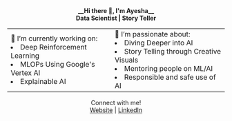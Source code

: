 <div align="center">
 <b>__Hi there 👋, I'm Ayesha__</b> </br>
 <b> Data Scientist | Story Teller </b></br>
</div>
<div align="center">
<table style="border:none; border-collapse:collapse; cellspacing:0; cellpadding:0">
<tr>
<td>🔭 I’m currently working on: </br>
 <li> Deep Reinforcement Learning</li>
 <li> MLOPs Using Google's Vertex AI </li>
 <li> Explainable AI </li></td>

<td>🌱 I’m passionate about: </br>
<li> Diving Deeper into AI </li>
<li> Story Telling through Creative Visuals </li>
<li> Mentoring people on ML/AI </li>
<li> Responsible and safe use of AI </li> </td>
</tr>
</table>
</div>
<div align="center">
  Connect with me!<br>
  <a href="https://ayeshanasim.github.io">Website</a> | <a href="https://www.linkedin.com/in/ayesha-nasim-b31819b5/">LinkedIn</a>
</div>

